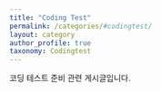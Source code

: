 ```yaml
---
title: "Coding Test"
permalink: /categories/#codingtest/
layout: category
author_profile: true
taxonomy: Codingtest
---
```


코딩 테스트 준비 관련 게시글입니다.

